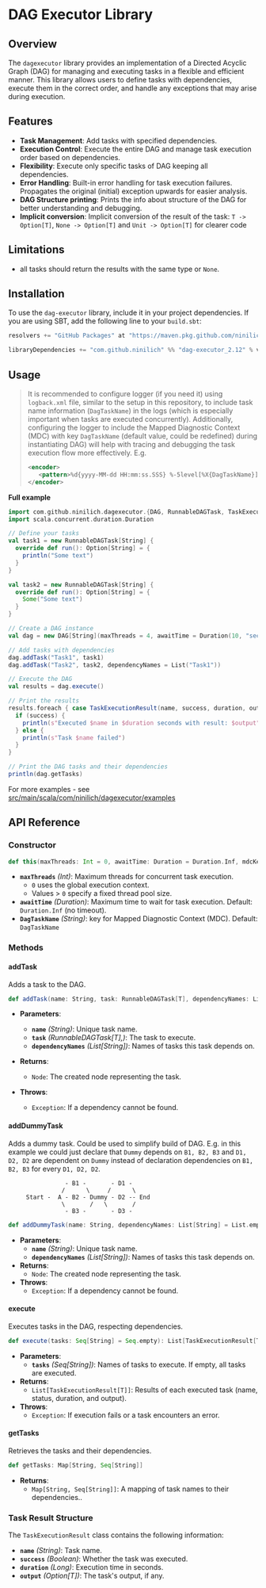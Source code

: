 # DAG Executor Library

## Overview

The `dagexecutor` library provides an implementation of a Directed Acyclic Graph (DAG) for managing and executing tasks in a flexible and efficient manner. This library allows users to define tasks with dependencies, execute them in the correct order, and handle any exceptions that may arise during execution.

## Features

- **Task Management**: Add tasks with specified dependencies.
- **Execution Control**: Execute the entire DAG and manage task execution order based on dependencies.
- **Flexibility**: Execute only specific tasks of DAG keeping all dependencies.
- **Error Handling**: Built-in error handling for task execution failures. Propagates the original (initial) exception upwards for easier analysis.
- **DAG Structure printing**: Prints the info about structure of the DAG for better understanding and debugging.
- **Implicit conversion**: Implicit conversion of the result of the task: `T -> Option[T]`, `None -> Option[T]` and `Unit -> Option[T]` for clearer code 


## Limitations

- all tasks should return the results with the same type or ```None```.


## Installation

To use the `dag-executor` library, include it in your project dependencies. If you are using SBT, add the following line to your `build.sbt`:

```scala
resolvers += "GitHub Packages" at "https://maven.pkg.github.com/ninilich/dag-executor"

libraryDependencies += "com.github.ninilich" %% "dag-executor_2.12" % version // check the latest version is "0.1.0"
```


## Usage

> It is recommended to configure logger (if you need it) using  ```logback.xml``` file, similar to the setup in this repository, to include task name information
> (`DagTaskName`) in the logs (which is especially important when tasks are executed concurrently).
> Additionally, configuring the logger to include the Mapped Diagnostic Context (MDC) with key `DagTaskName` (default value, could be redefined)
> during instantiating DAG) will help with tracing and debugging the task execution flow more effectively. E.g.
> ```xml
> <encoder>
>    <pattern>%d{yyyy-MM-dd HH:mm:ss.SSS} %-5level[%X{DagTaskName}] [%F:%L] %msg%n</pattern>
> </encoder>
> ```

**Full example**

```scala
import com.github.ninilich.dagexecutor.{DAG, RunnableDAGTask, TaskExecutionResult}
import scala.concurrent.duration.Duration

// Define your tasks
val task1 = new RunnableDAGTask[String] {
  override def run(): Option[String] = {
    println("Some text")
  }
}

val task2 = new RunnableDAGTask[String] {
  override def run(): Option[String] = {
    Some("Some text")
  }
}

// Create a DAG instance
val dag = new DAG[String](maxThreads = 4, awaitTime = Duration(10, "seconds"))

// Add tasks with dependencies
dag.addTask("Task1", task1)
dag.addTask("Task2", task2, dependencyNames = List("Task1"))

// Execute the DAG
val results = dag.execute()

// Print the results
results.foreach { case TaskExecutionResult(name, success, duration, output) =>
  if (success) {
    println(s"Executed $name in $duration seconds with result: $output")
  } else {
    println(s"Task $name failed")
  }
}

// Print the DAG tasks and their dependencies
println(dag.getTasks)

```
For more examples - see [src/main/scala/com/ninilich/dagexecutor/examples](src/main/scala/com/github/ninilich/dagexecutor/examples)


## **API Reference**

### **Constructor**
```scala
def this(maxThreads: Int = 0, awaitTime: Duration = Duration.Inf, mdcKey: String = "DagTaskName")
```
- **`maxThreads`** *(Int)*: Maximum threads for concurrent task execution.
    - `0` uses the global execution context.
    - Values > `0` specify a fixed thread pool size.
- **`awaitTime`** *(Duration)*: Maximum time to wait for task execution. Default: `Duration.Inf` (no timeout).
- **`DagTaskName`** *(String)*: key for Mapped Diagnostic Context (MDC). Default: `DagTaskName`

### **Methods**
#### **addTask**
Adds a task to the DAG.
```scala
def addTask(name: String, task: RunnableDAGTask[T], dependencyNames: List[String] = List.empty): Node
```
- **Parameters**:
    - **`name`** *(String)*: Unique task name.
    - **`task`** *(RunnableDAGTask[T],)*: The task to execute.
    - **`dependencyNames`** *(List[String])*: Names of tasks this task depends on.

- **Returns**:
    - `Node`: The created node representing the task.

- **Throws**:
    - `Exception`: If a dependency cannot be found.

#### **addDummyTask**
Adds a dummy task. Could be used to simplify build of DAG. E.g. in this example we could just declare that `Dummy` depends on `B1, B2, B3` 
and `D1, D2, D2` are dependent on `Dummy` instead of declaration dependencies on `B1, B2, B3` for every `D1, D2, D2`.
```
                - B1 -       - D1 -
               /      \     /      \
     Start -  A - B2 - Dummy - D2 -- End
               \       /   \       /
                - B3 -       - D3 -

```
```scala
def addDummyTask(name: String, dependencyNames: List[String] = List.empty): Node
```
- **Parameters**:
    - **`name`** *(String)*: Unique task name.
    - **`dependencyNames`** *(List[String])*: Names of tasks this task depends on.
- **Returns**:
    - `Node`: The created node representing the task.
- **Throws**:
    - `Exception`: If a dependency cannot be found.

#### **execute**
Executes tasks in the DAG, respecting dependencies.
```scala
def execute(tasks: Seq[String] = Seq.empty): List[TaskExecutionResult[T]]
```
- **Parameters**:
    - **`tasks`** *(Seq[String])*: Names of tasks to execute. If empty, all tasks are executed.
- **Returns**:
    - `List[TaskExecutionResult[T]]`: Results of each executed task (name, status, duration, and output).
- **Throws**:
    - `Exception`: If execution fails or a task encounters an error.

#### **getTasks**
Retrieves the tasks and their dependencies.
```scala
def getTasks: Map[String, Seq[String]]
```
- **Returns**:
    - `Map[String, Seq[String]]`: A mapping of task names to their dependencies..

### **Task Result Structure**

The `TaskExecutionResult` class contains the following information:

- **`name`** *(String)*: Task name.
- **`success`** *(Boolean)*: Whether the task was executed.
- **`duration`** *(Long)*: Execution time in seconds.
- **`output`** *(Option[T])*: The task's output, if any.
